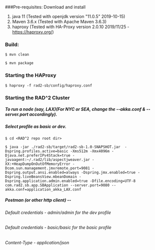 ###Pre-requisites:
Download and install 
1. java 11 (Tested with openjdk version "11.0.5" 2019-10-15)
2. Maven 3.6.x (Tested with Apache Maven 3.6.3)
3. haproxy (Tested with HA-Proxy version 2.0.10 2019/11/25 - https://haproxy.org/)

### Build:
`$ mvn clean `

`$ mvn package`

### Starting the HAProxy
`$ haproxy -f rad2-sb/config/haproxy.conf`

### Starting the RAD^2 Cluster

##### To run a node (say, LAX)(For NYC or SEA, change the --akka.conf & --server.port accordingly). 
##### Select profile as basic or dev. 
`$ cd <RAD^2 repo root dir>`

`$ java -jar ./rad2-sb/target/rad2-sb-1.0-SNAPSHOT.jar 
    -Dspring.profiles.active=basic -Xms512m -Xmx4096m -Djava.net.preferIPv4Stack=true
    -javaagent:~/.rad2/lib/aspectjweaver.jar -XX:+HeapDumpOnOutOfMemoryError
    -Dcom.sun.management.jmxremote.port=9081 -Dspring.output.ansi.enabled=always
    -Dspring.jmx.enabled=true -Dspring.liveBeansView.mbeanDomain
    -Dspring.application.admin.enabled=true -Dfile.encoding=UTF-8 com.rad2.sb.app.SBApplication
    --server.port=9080 --akka.conf=application_akka_LAX.conf`

##### Postman (or other http client) --
######  Default credentials - admin/admin for the dev profile
######  Default credentials - basic/basic for the basic profile
###### Content-Type - application/json

 

